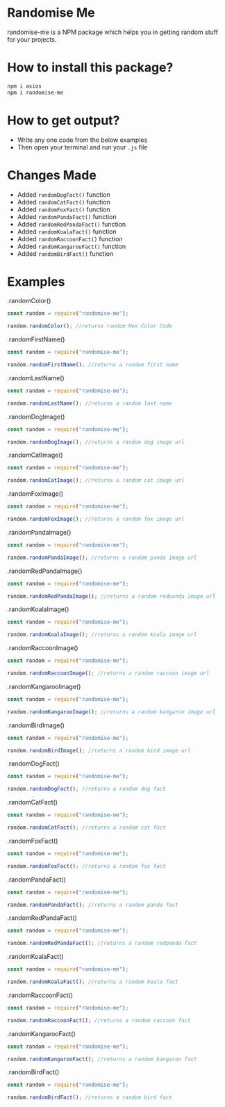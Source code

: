 # Randomise Me

randomise-me is a NPM package which helps you in getting random stuff for your projects.

# How to install this package?

```sh
npm i axios
npm i randomise-me
```

# How to get output?

- Write any one code from the below examples
- Then open your terminal and run your `.js` file

# Changes Made

- Added `randomDogFact()` function
- Added `randomCatFact()` function
- Added `randomFoxFact()` function
- Added `randomPandaFact()` function
- Added `randomRedPandaFact()` function
- Added `randomKoalaFact()` function
- Added `randomRaccoonFact()` function
- Added `randomKangarooFact()` function
- Added `randomBirdFact()` function

# Examples

.randomColor()

```js
const random = require("randomise-me");

random.randomColor(); //returns random Hex Color Code
```

.randomFirstName()

```js
const random = require("randomise-me");

random.randomFirstName(); //returns a random first name
```

.randomLastName()

```js
const random = require("randomise-me");

random.randomLastName(); //returns a random last name
```

.randomDogImage()

```js
const random = require("randomise-me");

random.randomDogImage(); //returns a random dog image url
```

.randomCatImage()

```js
const random = require("randomise-me");

random.randomCatImage(); //returns a random cat image url
```

.randomFoxImage()

```js
const random = require("randomise-me");

random.randomFoxImage(); //returns a random fox image url
```

.randomPandaImage()

```js
const random = require("randomise-me");

random.randomPandaImage(); //returns a random panda image url
```

.randomRedPandaImage()

```js
const random = require("randomise-me");

random.randomRedPandaImage(); //returns a random redpanda image url
```

.randomKoalaImage()

```js
const random = require("randomise-me");

random.randomKoalaImage(); //returns a random koala image url
```

.randomRaccoonImage()

```js
const random = require("randomise-me");

random.randomRaccoonImage(); //returns a random raccoon image url
```

.randomKangarooImage()

```js
const random = require("randomise-me");

random.randomKangarooImage(); //returns a random kangaroo image url
```

.randomBirdImage()

```js
const random = require("randomise-me");

random.randomBirdImage(); //returns a random bird image url
```

.randomDogFact()

```js
const random = require("randomise-me");

random.randomDogFact(); //returns a random dog fact
```

.randomCatFact()

```js
const random = require("randomise-me");

random.randomCatFact(); //returns a random cat fact
```

.randomFoxFact()

```js
const random = require("randomise-me");

random.randomFoxFact(); //returns a random fox fact
```

.randomPandaFact()

```js
const random = require("randomise-me");

random.randomPandaFact(); //returns a random panda fact
```

.randomRedPandaFact()

```js
const random = require("randomise-me");

random.randomRedPandaFact(); //returns a random redpanda fact
```

.randomKoalaFact()

```js
const random = require("randomise-me");

random.randomKoalaFact(); //returns a random koala fact
```

.randomRaccoonFact()

```js
const random = require("randomise-me");

random.randomRaccoonFact(); //returns a random raccoon fact
```

.randomKangarooFact()

```js
const random = require("randomise-me");

random.randomKangarooFact(); //returns a random kangaroo fact
```

.randomBirdFact()

```js
const random = require("randomise-me");

random.randomBirdFact(); //returns a random bird fact
```
